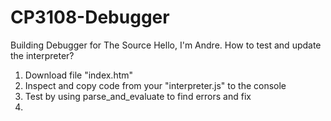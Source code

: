 # CP3108-Debugger
Building Debugger for The Source
Hello, I'm Andre.
How to test and update the interpreter?
1. Download file "index.htm"
2. Inspect and copy code from your "interpreter.js" to the console
3. Test by using parse_and_evaluate to find errors and fix
4.
